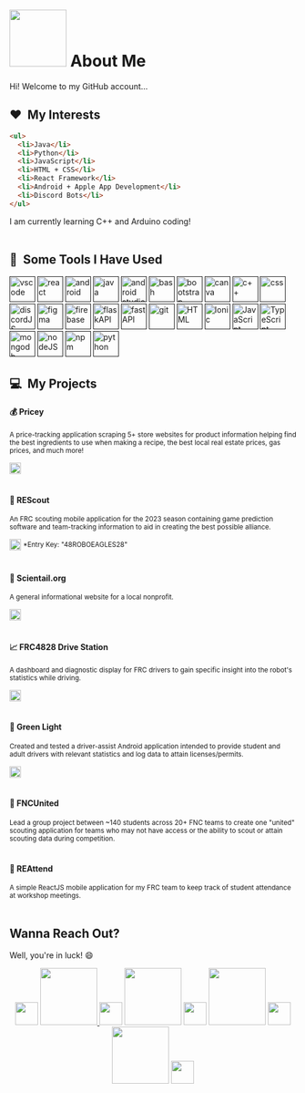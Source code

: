 # <img src="https://sdk.bitmoji.com/render/panel/20048676-100297074676_1-s5-v1.png?transparent=1&palette=1&scale=1" width="100" height="100"/> About Me
Hi! Welcome to my GitHub account...

<h2>❤️ &nbsp;My Interests</h2>


```html
<ul>
  <li>Java</li>
  <li>Python</li>
  <li>JavaScript</li>
  <li>HTML + CSS</li>
  <li>React Framework</li>
  <li>Android + Apple App Development</li>
  <li>Discord Bots</li>
</ul> 
```

I am currently learning C++ and Arduino coding!
<br></br>
<h2> 🚀 &nbsp;Some Tools I Have Used</h2>
<p align="left">
<a href="" ><img src="https://cdn.jsdelivr.net/gh/devicons/devicon/icons/vscode/vscode-original.svg" alt="vscode" width="45" height="45"/></a>
<a href="" ><img src="https://cdn.jsdelivr.net/gh/devicons/devicon/icons/react/react-original.svg" alt="react" width="45" height="45"/></a>
<a href="" ><img src="https://cdn.jsdelivr.net/gh/devicons/devicon/icons/android/android-original.svg" alt="android" width="45" height="45"/></a>
<a href="" ><img src="https://cdn.jsdelivr.net/gh/devicons/devicon/icons/java/java-original.svg" alt="java" width="45" height="45"/></a>
<a href="" ><img src="https://cdn.jsdelivr.net/gh/devicons/devicon/icons/androidstudio/androidstudio-original.svg" alt="android studio" width="45" height="45" /></a>
<a href="" ><img src="https://cdn.jsdelivr.net/gh/devicons/devicon/icons/bash/bash-original.svg" alt="bash" width="45" height="45" /></a>
<a href="" ><img src="https://cdn.jsdelivr.net/gh/devicons/devicon/icons/bootstrap/bootstrap-original.svg" alt="bootstrap" width="45" height="45" /></a>
<a href="" ><img src="https://cdn.jsdelivr.net/gh/devicons/devicon/icons/canva/canva-original.svg" alt="canva" width="45" height="45" /></a>
<a href="" ><img src="https://cdn.jsdelivr.net/gh/devicons/devicon/icons/cplusplus/cplusplus-line.svg" alt="c++" width="45" height="45" /></a>
<a href="" ><img src="https://cdn.jsdelivr.net/gh/devicons/devicon/icons/css3/css3-plain.svg" alt="css" width="45" height="45" /></a>
<a href="" ><img src="https://cdn.jsdelivr.net/gh/devicons/devicon/icons/discordjs/discordjs-original.svg" alt="discordJS" width="45" height="45" /></a>
<a href="" ><img src="https://cdn.jsdelivr.net/gh/devicons/devicon/icons/figma/figma-original.svg" alt="figma" width="45" height="45" /></a>
<a href="" ><img src="https://cdn.jsdelivr.net/gh/devicons/devicon/icons/firebase/firebase-plain.svg" alt="firebase" width="45" height="45" /></a>
<a href="" ><img src="https://cdn.jsdelivr.net/gh/devicons/devicon/icons/flask/flask-original.svg" alt="flaskAPI" width="45" height="45" /></a>
<a href="" ><img src="https://cdn.jsdelivr.net/gh/devicons/devicon/icons/fastapi/fastapi-original.svg" alt="fastAPI" width="45" height="45" /></a>
<a href="" ><img src="https://cdn.jsdelivr.net/gh/devicons/devicon/icons/git/git-original.svg" alt="git" width="45" height="45" /></a>
<a href="" ><img src="https://cdn.jsdelivr.net/gh/devicons/devicon/icons/html5/html5-original.svg" alt="HTML" width="45" height="45" /></a>
<a href="" ><img src="https://cdn.jsdelivr.net/gh/devicons/devicon/icons/ionic/ionic-original.svg" alt="Ionic" width="45" height="45" /></a>
<a href="" ><img src="https://cdn.jsdelivr.net/gh/devicons/devicon/icons/javascript/javascript-original.svg" alt="JavaScript" width="45" height="45" /></a>
<a href="" ><img src="https://cdn.jsdelivr.net/gh/devicons/devicon/icons/typescript/typescript-original.svg" alt="TypeScript" width="45" height="45" /></a>
<a href="" ><img src="https://cdn.jsdelivr.net/gh/devicons/devicon/icons/mongodb/mongodb-original.svg" alt="mongodb" width="45" height="45" /></a>
<a href="" ><img src="https://cdn.jsdelivr.net/gh/devicons/devicon/icons/nodejs/nodejs-original.svg" alt="nodeJS" width="45" height="45" /></a>
<a href="" ><img src="https://cdn.jsdelivr.net/gh/devicons/devicon/icons/npm/npm-original-wordmark.svg" alt="npm" width="45" height="45"/></a>
<a href="" ><img src="https://cdn.jsdelivr.net/gh/devicons/devicon/icons/python/python-original.svg" alt="python" width="45" height="45"/></a>
</p>

<h2>💻 &nbsp;My Projects</h2>
<h4>💰 Pricey</h4>
<small>A price-tracking application scraping 5+ store websites for product information helping find the best ingredients to use when making a recipe, the best local real estate prices, gas prices, and much more! </small>

<a href="https://pricey-app.vercel.app/"><img src="https://static.vecteezy.com/system/resources/previews/016/090/917/non_2x/view-more-icon-on-white-background-view-more-button-sign-flat-style-vector.jpg" height="20"/></a>
<br></br>

<h4>🦅 REScout</h4>
<small>An FRC scouting mobile application for the 2023 season containing game prediction software and team-tracking information to aid in creating the best possible alliance.</small>

<a href="https://pricey-app.vercel.app/"><img src="https://static.vecteezy.com/system/resources/previews/016/090/917/non_2x/view-more-icon-on-white-background-view-more-button-sign-flat-style-vector.jpg" height="20"/></a>
<sup>*Entry Key: "48ROBOEAGLES28"</sup>
<br></br>

<h4>🧪 Scientail.org</h4>
<small>A general informational website for a local nonprofit.</small>

<a href="https://scientail.org"><img src="https://static.vecteezy.com/system/resources/previews/016/090/917/non_2x/view-more-icon-on-white-background-view-more-button-sign-flat-style-vector.jpg" height="20"/></a>
<br></br>

<h4>📈 FRC4828 Drive Station</h4>
<small>A dashboard and diagnostic display for FRC drivers to gain specific insight into the robot's statistics while driving. </small>

<a href="https://github.com/RohanTyagi7/4828-Dashboard"><img src="https://static.vecteezy.com/system/resources/previews/016/090/917/non_2x/view-more-icon-on-white-background-view-more-button-sign-flat-style-vector.jpg" height="20"/></a>
<br></br>
<h4>🚦 Green Light</h4>
<small>Created and tested a driver-assist Android application intended to provide student and adult drivers with relevant statistics and log data to attain licenses/permits.</small>

<a href="https://devpost.com/software/green-light-t8aois"><img src="https://static.vecteezy.com/system/resources/previews/016/090/917/non_2x/view-more-icon-on-white-background-view-more-button-sign-flat-style-vector.jpg" height="20"/></a>
<br></br>

<h4>🤝 FNCUnited</h4>
<small>Lead a group project between ~140 students across 20+ FNC teams to create one "united" scouting application for teams who may not have access or the ability to scout or attain scouting data during competition.</small>
<br></br>

<h4>🙋 REAttend</h4>
<small>A simple ReactJS mobile application for my FRC team to keep track of student attendance at workshop meetings.</small>
<br></br>

<h2>Wanna Reach Out?</h2>
Well, you're in luck! 😄
<p align="center">
<img src="https://static.thenounproject.com/png/657408-200.png" width="40" />
<a href="https://www.linkedin.com/in/rohan-tyagi-" ><img src="https://www.vectorlogo.zone/logos/linkedin/linkedin-ar21.svg" width="100" /> </a>
<img src="https://static.thenounproject.com/png/657408-200.png" width="40" />
<a href="https://www.instagram.com/rohantyagi13/"><img src="https://www.vectorlogo.zone/logos/instagram/instagram-ar21.svg" width="100" /></a>
<img src="https://static.thenounproject.com/png/657408-200.png" width="40" />
<a href="mailto:rohan.x.tyagi@gmail.com" ><img src="https://www.vectorlogo.zone/logos/gmail/gmail-ar21.svg" width="100" /></a>
<img src="https://static.thenounproject.com/png/657408-200.png" width="40" />
<a href="https://github.com/RohanTyagi7" ><img src="https://www.vectorlogo.zone/logos/github/github-ar21.svg" width="100" /></a>
<img src="https://static.thenounproject.com/png/657408-200.png" width="40" />
</p>
